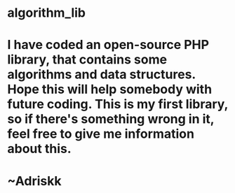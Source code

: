 # algorithm_lib
# I have coded an open-source PHP library, that contains some algorithms and data structures. Hope this will help somebody with future coding. This is my first library, so if there's something wrong in it, feel free to give me information about this.
# ~Adriskk

